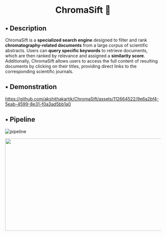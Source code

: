 <h1 align="center">ChromaSift 🧪</h1>


## • Description

ChromaSift is a **specialized search engine** designed to filter and rank **chromatography-related documents** from a large corpus of scientific abstracts. Users can **query specific keywords** to retrieve documents, which are then ranked by relevance and assigned a **similarity score**. Additionally, ChromaSift allows users to access the full content of resulting documents by clicking on their titles, providing direct links to the corresponding scientific journals.


## • Demonstration

https://github.com/akshithakartik/ChromaSift/assets/112664522/9e6a2bf4-5eab-4599-8e31-f0a3ad5bb1a0

## • Pipeline

![pipeline](https://github.com/akshithakartik/ChromaSift/assets/112664522/2e625125-7273-4166-bf43-3f534152216b)

<img src="https://github.com/akshithakartik/ChromaSift/assets/112664522/2e625125-7273-4166-bf43-3f534152216b" width="750" height="300">

